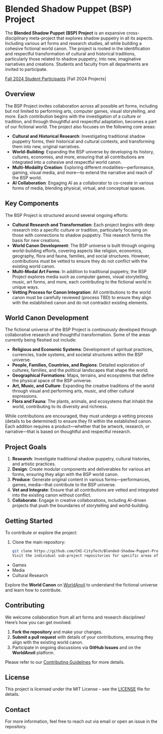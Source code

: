 # Blended Shadow Puppet (BSP) Project

The **Blended Shadow Puppet (BSP) Project** is an expansive cross-disciplinary meta-project that explores shadow puppetry in all its aspects.  Including various art forms and research studies, all while building a cohesive fictional world canon. The project is rooted in the identification and respectful transformation of cultural and historical traditions, particularly those related to shadow puppetry, into new, imaginative narratives and creations.  Students and faculty from all departments are invited to participate.

[Fall 2024 Student Participants](https://github.com/CHI-CityTech/Blended-Shadow-Puppet/blob/main/Team-members-2024-Fall.md)
[Fall 2024 Projects]

## Overview

The BSP Project invites collaboration across all possible art forms, including but not limited to performing arts, computer games, visual storytelling, and more. Each contribution begins with the investigation of a culture or tradition, and through thoughtful and respectful adaptation, becomes a part of our fictional world. The project also focuses on the following core areas:

- **Cultural and Historical Research**: Investigating traditional shadow puppetry forms, their historical and cultural contexts, and transforming them into new, original narratives.
- **World-Building**: Expanding the BSP universe by developing its history, cultures, economies, and more, ensuring that all contributions are integrated into a cohesive and respectful world canon.
- **Multi-Modality Creation**: Exploring different modalities—performance, gaming, visual media, and more—to extend the narrative and reach of the BSP world.
- **AI Collaboration**: Engaging AI as a collaborator to co-create in various forms of media, blending physical, virtual, and conceptual spaces.

## Key Components

The BSP Project is structured around several ongoing efforts:

- **Cultural Research and Transformation**: Each project begins with deep research into a specific culture or tradition, particularly focusing on those with connections to shadow puppetry. This research forms the basis for new creations.
- **World Canon Development**: The BSP universe is built through ongoing world-building efforts, covering aspects like religion, economics, geography, flora and fauna, families, and social structures. However, contributions must be vetted to ensure they do not conflict with the existing world canon.
- **Multi-Modal Art Forms**: In addition to traditional puppetry, the BSP Project explores media such as computer games, visual storytelling, music, art forms, and more, each contributing to the fictional world in unique ways.
- **Vetting Process for Canon Integration**: All contributions to the world canon must be carefully reviewed (process TBD) to ensure they align with the established canon and do not contradict existing elements.

## World Canon Development

The fictional universe of the BSP Project is continuously developed through collaborative research and thoughtful transformation. Some of the areas currently being fleshed out include:

- **Religious and Economic Systems**: Development of spiritual practices, currencies, trade systems, and societal structures within the BSP universe.
- **People, Families, Countries, and Regions**: Detailed exploration of cultures, families, and the political landscapes that shape the world.
- **Geographical Formations**: Maps, terrains, and ecosystems that define the physical space of the BSP universe.
- **Art, Music, and Culture**: Expanding the creative traditions of the world through visual and performing arts, music, and other cultural expressions.
- **Flora and Fauna**: The plants, animals, and ecosystems that inhabit the world, contributing to its diversity and richness.

While contributions are encouraged, they must undergo a vetting process (details to be determined) to ensure they fit within the established canon. Each addition requires a product—whether that be artwork, research, or narrative—that is based on thoughtful and respectful research.

## Project Goals

1. **Research**: Investigate traditional shadow puppetry, cultural histories, and artistic practices.
2. **Design**: Create modular components and deliverables for various art forms, ensuring they align with the BSP world canon.
3. **Produce**: Generate original content in various forms—performances, games, media—that contribute to the BSP universe.
4. **Vet and Integrate**: Ensure that all contributions are vetted and integrated into the existing canon without conflict.
5. **Collaborate**: Engage in creative collaborations, including AI-driven projects that push the boundaries of storytelling and world-building.

## Getting Started

To contribute or explore the project:

1. Clone the main repository:
   ```bash
   git clone https://github.com/CHI-CityTech/Blended-Shadow-Puppet-Project.git
   Visit the individual sub-project repositories for specific areas of interest, such as:

- Games
- Media
- Cultural Research

Explore the **World Canon** on [WorldAnvil](https://www.worldanvil.com/w/testlantia-drdbsmith) to understand the fictional universe and learn how to contribute.

## Contributing

We welcome collaboration from all art forms and research disciplines! Here’s how you can get involved:

1. **Fork the repository** and make your changes.
2. **Submit a pull request** with details of your contributions, ensuring they align with the existing world canon.
3. Participate in ongoing discussions via **GitHub Issues** and on the **WorldAnvil** platform.

Please refer to our [Contributing Guidelines](CONTRIBUTING.md) for more details.

## License

This project is licensed under the MIT License – see the [LICENSE](LICENSE) file for details.

## Contact

For more information, feel free to reach out via email or open an issue in the repository.
